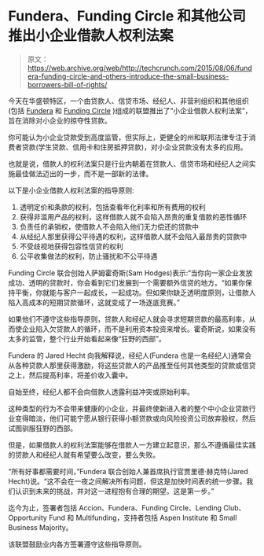 # Fundera、Funding Circle 和其他公司推出小企业借款人权利法案 

> 原文：<https://web.archive.org/web/http://techcrunch.com/2015/08/06/fundera-funding-circle-and-others-introduce-the-small-business-borrowers-bill-of-rights/>

今天在华盛顿特区，一个由贷款人、信贷市场、经纪人、非营利组织和其他组织(包括 [Fundera](https://web.archive.org/web/20230129225956/https://techcrunch.com/2014/02/05/groupme-founder-gets-3-4m-to-make-small-business-loans-more-accessible-with-fundera/) 和 [Funding Circle](https://web.archive.org/web/20230129225956/https://techcrunch.com/2014/07/16/funding-circle-gets-funded-with-65m-more-for-its-small-business-lending-marketplace/) )组成的联盟推出了“小企业借款人权利法案”，旨在消除对小企业的掠夺性贷款。

你可能认为小企业贷款受到高度监管，但实际上，更健全的州和联邦法律专注于消费者贷款(学生贷款、信用卡和住房抵押贷款)，对小企业贷款没有太多的应用。

也就是说，借款人的权利法案只是行业内朝着在贷款人、信贷市场和经纪人之间实施最佳做法迈出的一步，而不是一部新的法律。

以下是小企业借款人权利法案的指导原则:

1.  透明定价和条款的权利，包括查看年化利率和所有费用的权利
2.  获得非滥用产品的权利，这样借款人就不会陷入昂贵的重复借款的恶性循环
3.  负责任的承销权，使借款人不会陷入他们无力偿还的贷款中
4.  从经纪人那里获得公平待遇的权利，这样借款人就不会陷入最昂贵的贷款中
5.  不受歧视地获得包容性信贷的权利
6.  公平收集做法的权利，防止骚扰和不公平待遇

Funding Circle 联合创始人萨姆霍奇斯(Sam Hodges)表示:“当你向一家企业发放成功、透明的贷款时，你会看到它们发展到一个需要额外信贷的地方。“如果你保持平衡，你就能与客户一起成长，一起成功。但如果你缺乏透明度原则，让借款人陷入高成本的短期贷款循环，这就变成了一场逐底竞赛。”

如果他们不遵守这些指导原则，贷款人和经纪人就会寻求短期贷款的最高利率，从而使企业陷入欠贷款人的循环，而不是利用资本投资来增长。霍奇斯说，如果没有太多的监管，整个行业开始看起来像“狂野的西部”。

Fundera 的 Jared Hecht 向我解释说，经纪人(Fundera 也是一名经纪人)通常会从各种贷款人那里获得激励，将这些贷款人的产品推至任何其他类型的贷款或信贷之上，然后提高利率，将差价收入囊中。

自始至终，经纪人都不会向借款人透露利益冲突或原始利率。

这种类型的行为不会带来健康的小企业，并最终使新进入者的整个中小企业贷款行业变得暗淡，他们可能宁愿从银行获得小额贷款或向风险投资公司放弃股权，然后试图驯服狂野的西部。

但是，如果借款人的权利法案能够在借款人一方建立起意识，那么不遵循最佳实践的贷款人和经纪人就有希望要么改变，要么失败。

“所有好事都需要时间，”Fundera 联合创始人兼首席执行官贾里德·赫克特(Jared Hecht)说。“这不会在一夜之间解决所有问题，但这是加快时间表的统一步骤。我们认识到未来的挑战，并对这一进程抱有合理的期望。这是第一步。”

迄今为止，签署者包括 Accion、Fundera、Funding Circle、Lending Club、Opportunity Fund 和 Multifunding，支持者包括 Aspen Institute 和 Small Business Majority。

该联盟鼓励业内各方签署遵守这些指导原则。